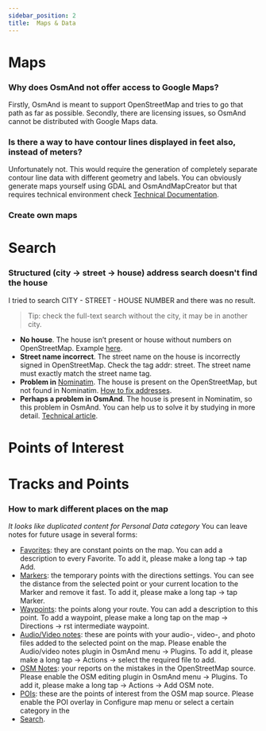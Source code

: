 ```yaml
---
sidebar_position: 2
title:  Maps & Data
---
```


# Maps
### Why does OsmAnd not offer access to Google Maps?

Firstly, OsmAnd is meant to support OpenStreetMap and tries to go that path as far as possible. Secondly, there are licensing issues, so OsmAnd cannot be distributed with Google Maps data.

### Is there a way to have contour lines displayed in feet also, instead of meters?

Unfortunately not. This would require the generation of completely separate contour line data with different geometry and labels. You can obviously generate maps yourself using GDAL and OsmAndMapCreator but that requires technical environment check [Technical Documentation](/docs/technical-documentation/).

### Create own maps

# Search
### Structured (city &#8594; street &#8594; house) address search doesn't find the house

I tried to search CITY - STREET - HOUSE NUMBER and there was no result. 
>Tip: check the full-text search without the city, it may be in another city.

- **No house**. The house isn’t present or house without numbers on OpenStreetMap. Example [here](https://www.openstreetmap.org/#map=19/33.91937/-118.24357).
- **Street name incorrect**. The street name on the house is incorrectly signed in OpenStreetMap. Check the tag addr: street. The street name must exactly match the street name tag.
- **Problem in** [Nominatim](https://www.openstreetmap.org/#map=19/33.91937/-118.24357). The house is present on the OpenStreetMap, but not found in Nominatim. [How to fix addresses](https://wiki.openstreetmap.org/wiki/Addresses).
- **Perhaps a problem in OsmAnd**. The house is present in Nominatim, so this problem in OsmAnd. You can help us to solve it by studying in more detail. [Technical article](/docs/technical-documentation/algorithms/trace-address-search-issues).

# Points of Interest

# Tracks and Points
### How to mark different places on the map
*It looks like duplicated content for Personal Data category*
You can leave notes for future usage in several forms:

-   [Favorites](/docs/documentation/personal/favorites): they are constant points on the map. You can add a description to every Favorite. To add it, please make a long tap -> tap Add.
-   [Markers](/docs/documentation/personal/markers): the temporary points with the directions settings. You can see the distance from the selected point or your current location to the Marker and remove it fast. To add it, please make a long tap -> tap Marker.
-   [Waypoints](/docs/documentation/personal/tracks): the points along your route. You can add a description to this point. To add a waypoint, please make a long tap on the map -> Directions -> rst intermediate waypoint.
-   [Audio/Video notes](/docs/documentation/plugins/audio-video-notes): these are points with your audio-, video-, and photo files added to the selected point on the map. Please enable the Audio/video notes plugin in OsmAnd menu -> Plugins. To add it, please make a long tap -> Actions -> select the required file to add.
-   [OSM Notes](https://www.facebook.com/watch/?v=673312246195291): your reports on the mistakes in the OpenStreetMap source. Please enable the OSM editing plugin in OsmAnd menu -> Plugins. To add it, please make a long tap -> Actions -> Add OSM note.
-   [POIs](/docs/documentation/search/): these are the points of interest from the OSM map source. Please enable the POI overlay in Configure map menu or select a certain category in the
-   [Search](/docs/documentation/search/).

